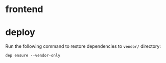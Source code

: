 # frontend
# deploy
Run the following command to restore dependencies to `vendor/` directory:

    dep ensure --vendor-only
